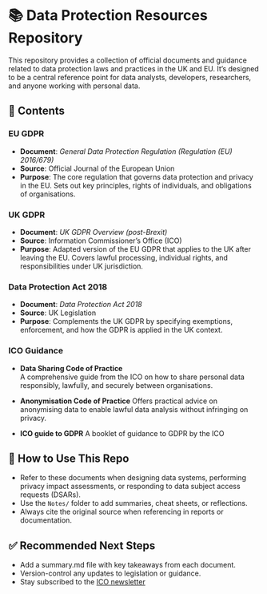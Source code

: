 # 📚 Data Protection Resources Repository

This repository provides a collection of official documents and guidance related to data protection laws and practices in the UK and EU. It’s designed to be a central reference point for data analysts, developers, researchers, and anyone working with personal data.

## 📂 Contents

### EU GDPR
- **Document**: _General Data Protection Regulation (Regulation (EU) 2016/679)_
- **Source**: Official Journal of the European Union
- **Purpose**: The core regulation that governs data protection and privacy in the EU. Sets out key principles, rights of individuals, and obligations of organisations.

### UK GDPR
- **Document**: _UK GDPR Overview (post-Brexit)_
- **Source**: Information Commissioner’s Office (ICO)
- **Purpose**: Adapted version of the EU GDPR that applies to the UK after leaving the EU. Covers lawful processing, individual rights, and responsibilities under UK jurisdiction.

### Data Protection Act 2018
- **Document**: _Data Protection Act 2018_
- **Source**: UK Legislation
- **Purpose**: Complements the UK GDPR by specifying exemptions, enforcement, and how the GDPR is applied in the UK context.

### ICO Guidance
- **Data Sharing Code of Practice**  
  A comprehensive guide from the ICO on how to share personal data responsibly, lawfully, and securely between organisations.
  
- **Anonymisation Code of Practice**
  Offers practical advice on anonymising data to enable lawful data analysis without infringing on privacy.

- **ICO guide to GDPR**
   A booklet of guidance to GDPR by the ICO

## 🧠 How to Use This Repo

- Refer to these documents when designing data systems, performing privacy impact assessments, or responding to data subject access requests (DSARs).
- Use the `Notes/` folder to add summaries, cheat sheets, or reflections.
- Always cite the original source when referencing in reports or documentation.

## ✅ Recommended Next Steps

- Add a summary.md file with key takeaways from each document.
- Version-control any updates to legislation or guidance.
- Stay subscribed to the [ICO newsletter](https)
